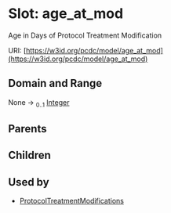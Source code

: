 
# Slot: age_at_mod


Age in Days of Protocol Treatment Modification

URI: [https://w3id.org/pcdc/model/age_at_mod](https://w3id.org/pcdc/model/age_at_mod)


## Domain and Range

None &#8594;  <sub>0..1</sub> [Integer](types/Integer.md)

## Parents


## Children


## Used by

 * [ProtocolTreatmentModifications](ProtocolTreatmentModifications.md)
